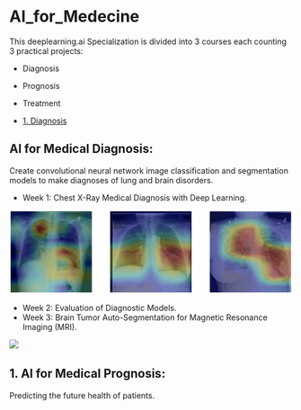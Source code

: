 # AI_for_Medecine


This deeplearning.ai Specialization is divided into 3 courses each counting 3 practical projects:
- Diagnosis
- Prognosis
- Treatment

- [1. Diagnosis](#1)

## AI for Medical Diagnosis:
Create convolutional neural network image classification and segmentation models to make diagnoses of lung and brain disorders. 

- Week 1: Chest X-Ray Medical Diagnosis with Deep Learning.

![](AI4M_Diagnosis/week_1/utf-8''xray-header-image.png)

- Week 2: Evaluation of Diagnostic Models.
- Week 3: Brain Tumor Auto-Segmentation for Magnetic Resonance Imaging (MRI).

![](AI4M_Diagnosis/week_3/utf-8''gif_out.gif)

<a name="1"></a>
## 1. AI for Medical Prognosis:
Predicting the future health of patients.


